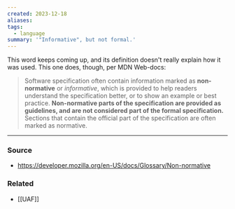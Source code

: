 ```yaml
---
created: 2023-12-18
aliases: 
tags:
  - language
summary: '"Informative", but not formal.'
---
```

This word keeps coming up, and its definition doesn't really explain how it was used. This one does, though, per MDN Web-docs:

> Software specification often contain information marked as **non-normative** or _informative_, which is provided to help readers understand the specification better, or to show an example or best practice. **Non-normative parts of the specification are provided as guidelines, and are not considered part of the formal specification.** Sections that contain the official part of the specification are often marked as normative.

****
### Source
- https://developer.mozilla.org/en-US/docs/Glossary/Non-normative

### Related
- [[UAF]]